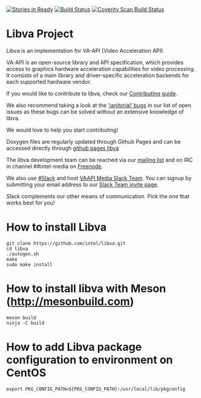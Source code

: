 [![Stories in Ready](https://badge.waffle.io/intel/libva.png?label=ready&title=Ready)](http://waffle.io/intel/libva)
[![Build Status](https://travis-ci.org/intel/libva.svg?branch=master)](https://travis-ci.org/intel/libva)
[![Coverity Scan Build Status](https://scan.coverity.com/projects/11605/badge.svg)](https://scan.coverity.com/projects/intel-libva)

# Libva Project

Libva is an implementation for VA-API (Video Acceleration API)

VA-API is an open-source library and API specification, which
provides access to graphics hardware acceleration capabilities
for video processing. It consists of a main library and
driver-specific acceleration backends for each supported hardware 
vendor.

If you would like to contribute to libva, check our [Contributing
guide](https://github.com/intel/libva/blob/master/CONTRIBUTING.md).

We also recommend taking a look at the ['janitorial'
bugs](https://github.com/intel/libva/issues?q=is%3Aopen+is%3Aissue+label%3AJanitorial)
in our list of open issues as these bugs can be solved without an
extensive knowledge of libva.

We would love to help you start contributing!

Doxygen files are regularly updated through Github Pages and can
be accessed directly through [github pages
libva](http://intel.github.io/libva/)

The libva development team can be reached via our [mailing
list](https://lists.01.org/mailman/listinfo/intel-vaapi-media) and on IRC
in channel ##intel-media on [Freenode](https://freenode.net/kb/answer/chat).

We also use [#Slack](https://slack.com) and host [VAAPI Media Slack
Team](https://intel-media.slack.com).  You can signup by submitting your email 
address to our [Slack Team invite page](https://slack-join-intel-media.herokuapp.com).

Slack complements our other means of communication.  Pick the one that works
best for you!

# How to install Libva
```
git clone https://github.com/intel/libva.git
cd libva
./autogen.sh
make
sudo make install
```

# How to install libva with Meson (http://mesonbuild.com)
```
meson build
ninja -C build
```

# How to add Libva package configuration to environment on CentOS
```
export PKG_CONFIG_PATH=${PKG_CONFIG_PATH}:/usr/local/lib/pkgconfig
```

